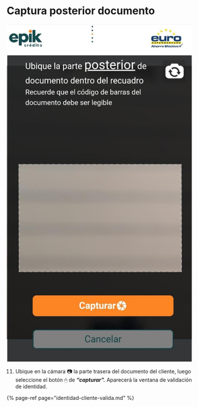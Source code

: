 # Captura posterior documento

![](../../.gitbook/assets/whatsapp-image-2021-08-26-at-11.14.02-am-1-.jpeg)

11.	Ubique en la cámara 📷 la parte trasera del documento del cliente, luego seleccione el botón 🖱 de _**“capturar”.**_ Aparecerá la ventana de validación de identidad. 

{% page-ref page="identidad-cliente-valida.md" %}

